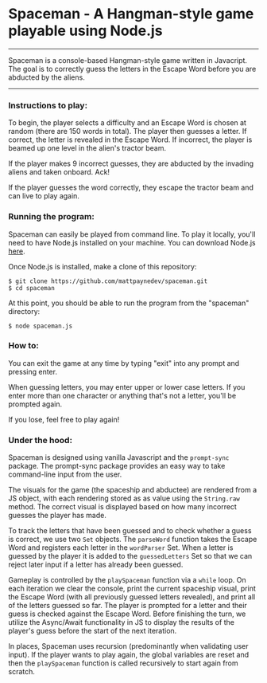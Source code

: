 # Spaceman - A Hangman-style game playable using Node.js

---

Spaceman is a console-based Hangman-style game written in Javacript. The goal is to correctly guess the letters in the Escape Word before you are abducted by the aliens.

---

### Instructions to play:
To begin, the player selects a difficulty and an Escape Word is chosen at random (there are 150 words in total). The player then guesses a letter. If correct, the letter is revealed in the Escape Word. If incorrect, the player is beamed up one level in the alien's tractor beam. 

If the player makes 9 incorrect guesses, they are abducted by the invading aliens and taken onboard. Ack!

If the player guesses the word correctly, they escape the tractor beam and can live to play again.


### Running the program:
Spaceman can easily be played from command line. To play it locally, you'll need to have Node.js installed on your machine. You can download Node.js [here](https://nodejs.org/).

Once Node.js is installed, make a clone of this repository:

```
$ git clone https://github.com/mattpaynedev/spaceman.git
$ cd spaceman
```

At this point, you should be able to run the program from the "spaceman" directory:

```
$ node spaceman.js
```

### How to:

You can exit the game at any time by typing "exit" into any prompt and pressing enter.

When guessing letters, you may enter upper or lower case letters. If you enter more than one character or anything that's not a letter, you'll be prompted again.

If you lose, feel free to play again!

### Under the hood:
Spaceman is designed using vanilla Javascript and the `prompt-sync` package. The prompt-sync package provides an easy way to take command-line input from the user.

The visuals for the game (the spaceship and abductee) are rendered from a JS object, with each rendering stored as as value using the `String.raw` method. The correct visual is displayed based on how many incorrect guesses the player has made.

To track the letters that have been guessed and to check whether a guess is correct, we use two `Set` objects. The `parseWord` function takes the Escape Word and registers each letter in the `wordParser` Set. When a letter is guessed by the player it is added to the `guessedLetters` Set so that we can reject later input if a letter has already been guessed.

Gameplay is controlled by the `playSpaceman` function via a `while` loop. On each iteration we clear the console, print the current spaceship visual, print the Escape Word (with all previously guessed letters revealed), and print all of the letters guessed so far. The player is prompted for a letter and their guess is checked against the Escape Word. Before finishing the turn, we utilize the Async/Await functionality in JS to display the results of the player's guess before the start of the next iteration.

In places, Spaceman uses recursion (predominantly when validating user input). If the player wants to play again, the global variables are reset and then the `playSpaceman` function is called recursively to start again from scratch.
